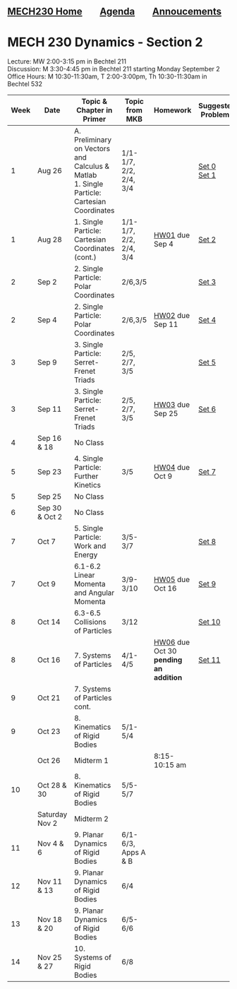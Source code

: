 [MECH230 Home](homepage.md)        [Agenda](lectures-agenda.md)        [Annoucements](announcements.md)
---

# MECH 230 Dynamics - Section 2
Lecture: MW 2:00-3:15 pm in Bechtel 211\
Discussion: M 3:30-4:45 pm in Bechtel 211 starting Monday September 2\
Office Hours: M 10:30-11:30am, T 2:00-3:00pm, Th 10:30-11:30am in Bechtel 532

| Week | Date | Topic & Chapter in Primer | Topic from MKB | Homework | Suggested Problems |
| ---- | ------- |-------------------------- | ------- |-------- | ------- |
| 1 | Aug 26 | A. Preliminary on Vectors and Calculus & Matlab <br> 1. Single Particle: Cartesian Coordinates | 1/1-1/7, 2/2, 2/4, 3/4 |  | [Set 0](sets/Set00.pdf)<br>[Set 1](sets/Set01.pdf) |
| 1 | Aug 28 | 1. Single Particle: Cartesian Coordinates (cont.) | 1/1-1/7, 2/2, 2/4, 3/4 | [HW01](HW/HW01.pdf) due Sep 4 | [Set 2](sets/Set02.pdf) |
| 2 | Sep 2 | 2. Single Particle: Polar Coordinates | 2/6,3/5 |  | [Set 3](sets/Set03.pdf) |
| 2 | Sep 4 | 2. Single Particle: Polar Coordinates | 2/6,3/5 | [HW02](HW/HW02.pdf) due Sep 11 | [Set 4](sets/Set04.pdf) |
| 3 | Sep 9 | 3. Single Particle: Serret-Frenet Triads | 2/5, 2/7, 3/5 |  | [Set 5](sets/Set05.pdf) |
| 3 | Sep 11 | 3. Single Particle: Serret-Frenet Triads | 2/5, 2/7, 3/5 | [HW03](HW/HW03.pdf) due Sep 25 | [Set 6](sets/Set06.pdf) |
| 4 | Sep 16 & 18 | No Class |  |  |  |
| 5 | Sep 23 | 4. Single Particle: Further Kinetics | 3/5 | [HW04](HW/HW04.pdf) due Oct 9 | [Set 7](sets/Set07.pdf) |
| 5 | Sep 25 | No Class |  |  |  |
| 6 | Sep 30 & Oct 2 | No Class |  |  |  |
| 7 | Oct 7 | 5. Single Particle: Work and Energy | 3/5-3/7 |  | [Set 8](sets/Set08.pdf) |
| 7 | Oct 9 | 6.1-6.2 Linear Momenta and Angular Momenta | 3/9-3/10 | [HW05](HW/HW05.pdf) due Oct 16 | [Set 9](sets/Set09.pdf) |
| 8 | Oct 14 | 6.3-6.5 Collisions of Particles | 3/12 |  | [Set 10](sets/Set10.pdf) |
| 8 | Oct 16 | 7. Systems of Particles | 4/1-4/5 | [HW06](HW/HW06.pdf) due Oct 30 **pending an addition** | [Set 11](sets/Set11.pdf) |
| 9 | Oct 21 | 7. Systems of Particles cont. |  |  |  |
| 9 | Oct 23 | 8. Kinematics of Rigid Bodies | 5/1-5/4 |  |  |
| | Oct 26 | Midterm 1 | | 8:15-10:15 am | 
| 10 | Oct 28 & 30 | 8. Kinematics of Rigid Bodies | 5/5-5/7 |  |  |
| | Saturday Nov 2 | Midterm 2
| 11 | Nov 4 & 6 | 9. Planar Dynamics of Rigid Bodies | 6/1-6/3, Apps A & B |  |  |
| 12 | Nov 11 & 13 | 9. Planar Dynamics of Rigid Bodies | 6/4 |  |  |
| 13 | Nov 18 & 20 | 9. Planar Dynamics of Rigid Bodies | 6/5-6/6 |  |  |
| 14 | Nov 25 & 27 | 10. Systems of Rigid Bodies | 6/8 |  |  |


